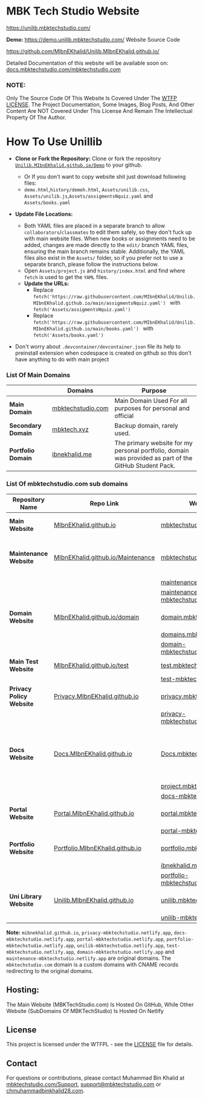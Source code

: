 # MBK Tech Studio Website

https://unilib.mbktechstudio.com/ 

**Demo:** https://demo.unilib.mbktechstudio.com/
Website Source Code 

https://github.com/MIbnEKhalid/Unilib.MIbnEKhalid.github.io/  

Detailed Documentation of this website will be available soon on: [docs.mbktechstudio.com/mbktechstudio.com](https://docs.mbktechstudio.com/mbktechstudio.com/?Project=Unilib)

### NOTE:
Only The Source Code Of This Website Is Covered Under The [WTFP LICENSE](https://choosealicense.com/licenses/wtfpl/). The Project Documentation, Some Images, Blog Posts, And Other Content Are NOT Covered Under This License And Remain The Intellectual Property Of The Author.



# How To Use Unillib
- **Clone or Fork the Repository:** Clone or fork the repository [`Unilib.MIbnEKhalid.github.io/Demo`](https://github.com/MIbnEKhalid/Unilib.MIbnEKhalid.github.io/tree/Demo) to your github. 
    - Or If you don't want to copy website shit just download following files:
    - `demo.html`,`history/demoh.html`, `Assets/unilib.css`, `Assets/unilib.js`,`Assets/assigmentsNquiz.yaml` and `Assets/books.yaml`
- **Update File Locations:** 
   - Both YAML files are placed in a separate branch to allow `collaborators`/`classmates` to edit them safely, so they don't fuck up with main website files. When new books or assignments need to be added, changes are made directly to the `edit/` branch YAML files, ensuring the main branch remains stable.
Additionally, the YAML files also exist in the `Assets/` folder, so if you prefer not to use a separate branch, please follow the instructions below.
  - Open `Assets/project.js` and `history/index.html` and find where `fetch` is used to get the `YAML` files.
  - **Update the URLs:** 
    - Replace `fetch('https://raw.githubusercontent.com/MIbnEKhalid/Unilib.MIbnEKhalid.github.io/main/assigmentsNquiz.yaml') ` with `fetch('Assets/assigmentsNquiz.yaml')`   
    - Replace `fetch('https://raw.githubusercontent.com/MIbnEKhalid/Unilib.MIbnEKhalid.github.io/main/books.yaml') ` with `fetch('Assets/books.yaml')`
  
- Don't worry about `.devcontainer/devcontainer.json` file its help to preinstall extension when codespace is created on github so this don't have anything to do with main project





### List Of Main Domains 

|                         | Domains                                        | Purpose                                                                                                 |
|-------------------------|------------------------------------------------|---------------------------------------------------------------------------------------------------------|
| **Main Domain**         | [mbktechstudio.com](https://mbktechstudio.com) | Main Domain Used For all purposes for personal and official                                             |
| **Secondary Domain**    | [mbktech.xyz](https://mbktech.xyz)             | Backup domain, rarely used.                                                                             |
| **Portfolio Domain**    | [ibnekhalid.me](https://ibnekhalid.me)         | The primary website for my personal portfolio, domain was provided as part of the GitHub Student Pack.  |


### List Of mbktechstudio.com sub domains

| **Repository Name**        | **Repo Link**                                                                                              | **Website Link**                                                                       | **Purpose**                                                                      |
|----------------------------|------------------------------------------------------------------------------------------------------------|----------------------------------------------------------------------------------------|----------------------------------------------------------------------------------|
| **Main Website**           | [MIbnEKhalid.github.io](https://github.com/MIbnEKhalid/MIbnEKhalid.github.io)                              | [mbktechstudio.com](https://mbktechstudio.com)                                         | Main Page of MBK Tech Studio                                                     |
| **Maintenance Website**    | [MIbnEKhalid.github.io/Maintenance](https://github.com/MIbnEKhalid/MIbnEKhalid.github.io/tree/Maintenance) | [mbktechstudio.com](https://mbktechstudio.com)                                         | Maintenance page deploy when websiye under Maintenance                           |
|                            |                                                                                                            | [maintenance.mbktechstudio.com](https://maintenance.mbktechstudio.com)                 |                                                                                  |
|                            |                                                                                                            | [maintenance-mbktechstudio.netlify.app](https://maintenance-mbktechstudio.netlify.app) |                                                                                  |
| **Domain Website**         | [MIbnEKhalid.github.io/domain](https://github.com/MIbnEKhalid/MIbnEKhalid.github.io/tree/domain)           | [domain.mbktechstudio.com](https://domain.mbktechstudio.com)                           | Website that showcase all subdomains)                                            |
|                            |                                                                                                            | [domains.mbktechstudio.com](https://domains.mbktechstudio.com)                         |                                                                                  |
|                            |                                                                                                            | [domain-mbktechstudio.netlify.app](https://domain-mbktechstudio.netlify.app)           |                                                                                  |
| **Main Test Website**      | [MIbnEKhalid.github.io/test](https://github.com/MIbnEKhalid/MIbnEKhalid.github.io/tree/test)               | [test.mbktechstudio.com](https://test.mbktechstudio.com)                               | Main Website Test Page                                                           |
|                            |                                                                                                            | [test-mbktechstudio.netlify.app](https://test-mbktechstudio.netlify.app)               |                                                                                  |
| **Privacy Policy Website** | [Privacy.MIbnEKhalid.github.io](https://github.com/MIbnEKhalid/Privacy.MIbnEKhalid.github.io)              | [privacy.mbktechstudio.com](https://Privacy.mbktechstudio.com)                         | Website for Privacy Policy                                                       |
|                            |                                                                                                            | [privacy-mbktechstudio.netlify.app](https://privacy-mbktechstudio.netlify.app)         |                                                                                  |
| **Docs Website**           | [Docs.MIbnEKhalid.github.io](https://github.com/MIbnEKhalid/Docs.MIbnEKhalid.github.io)                    | [Docs.mbktechstudio.com](https://docs.mbktechstudio.com)                               | Website for documentation of MBK Tech Studio's Projects, Products and apps (etc) |
|                            |                                                                                                            | [project.mbktechstudio.com](https://Project.mbktechstudio.com)                         |                                                                                  |
|                            |                                                                                                            | [docs-mbktechstudio.netlify.app](https://docs-mbktechstudio.netlify.app)               |                                                                                  |
| **Portal Website**         | [Portal.MIbnEKhalid.github.io](https://github.com/MIbnEKhalid/Portal.MIbnEKhalid.github.io)                | [portal.mbktechstudio.com](https://portal.mbktechstudio.com)                           | Website For Admins and Test Users                                                |
|                            |                                                                                                            | [portal-mbktechstudio.netlify.app](https://portal-mbktechstudio.netlify.app)           |                                                                                  |
| **Portfolio Website**      | [Portfolio.MIbnEKhalid.github.io](https://github.com/MIbnEKhalid/Portal.MIbnEKhalid.github.io)             | [portfolio.mbktechstudio.com](https://portfolio.mbktechstudio.com)                     | My Personal Portfolio Website                                                    |
|                            |                                                                                                            | [ibnekhalid.me](https://ibnekhalid.me)                                                 |                                                                                  |
|                            |                                                                                                            | [portfolio-mbktechstudio.netlify.app](https://portfolio-mbktechstudio.netlify.app)     |                                                                                  |
| **Uni Library Website**    | [Unilib.MIbnEKhalid.github.io](https://github.com/MIbnEKhalid/Unilib.MIbnEKhalid.github.io)                | [unilib.mbktechstudio.com](https://unilib.mbktechstudio.com)                           | Website For My Uni Classmates                                                    |
|                            |                                                                                                            | [unilib-mbktechstudio.netlify.app](https://unilib-mbktechstudio.netlify.app)           |                                                                                  |

 
**Note:** `mibnekhalid.github.io`, `privacy-mbktechstudio.netlify.app`, `docs-mbktechstudio.netlify.app`, `portal-mbktechstudio.netlify.app`, `portfolio-mbktechstudio.netlify.app`, `unilib-mbktechstudio.netlify.app`, `test-mbktechstudio.netlify.app`, `domain-mbktechstudio.netlify.app` and `maintenance-mbktechstudio.netlify.app` are original domains. The `mbktechstudio.com` domain is a custom domains with CNAME records redirecting to the original domains.



## Hosting:
The Main Website (MBKTechStudio.com) Is Hosted On GitHub, While Other Website (SubDomains Of MBKTechStudio) Is Hosted On Netlify

## License

This project is licensed under the WTFPL - see the [LICENSE](LICENSE) file for details.
 
## Contact

For questions or contributions, please contact Muhammad Bin Khalid at [mbktechstudio.com/Support](https://mbktechstudio.com/Support/?Project=.MIbnEKhalid.github.io), [support@mbktechstudio.com](mailto:support@mbktechstudio.com) or [chmuhammadbinkhalid28.com](mailto:chmuhammadbinkhalid28.com).
